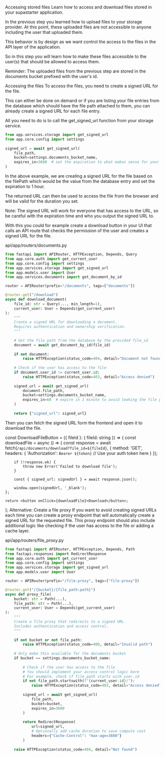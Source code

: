 Accessing stored files
Learn how to access and download files stored in your supastarter application.

In the previous step you learned how to upload files to your storage provider. At this point, these uploaded files are not accessible to anyone including the user that uploaded them.

This behavior is by design as we want control the access to the files in the API layer of the application.

So in this step you will learn how to make these files accessible to the user(s) that should be allowed to access them.

Reminder: The uploaded files from the previous step are stored in the documents bucket prefixed with the user's id.

Accessing the files
To access the files, you need to create a signed URL for the file.

This can either be done on demand or if you are listing your file entries from the database which should have the file path attached to them, you can already create a signed URL for each file entry.

All you need to do is to call the get_signed_url function from your storage service.

```python
from app.services.storage import get_signed_url
from app.core.config import settings
 
signed_url = await get_signed_url(
    file_path, 
    bucket=settings.documents_bucket_name,
    expires_in=3600  # set the expiration to what makes sense for your use case (in seconds)
)
```
In the above example, we are creating a signed URL for the file based on the filePath which would be the value from the database entry and set the expiration to 1 hour.

The returned URL can then be used to access the file from the browser and will be valid for the duration you set.

Note: The signed URL will work for everyone that has access to the URL, so be careful with the expiration time and who you output the signed URL to.

With this you could for example create a download button in your UI that calls an API route that checks the permission of the user and creates a signed URL for the file.

api/app/routers/documents.py

```python
from fastapi import APIRouter, HTTPException, Depends, Query
from app.core.auth import get_current_user
from app.core.config import settings
from app.services.storage import get_signed_url
from app.models.user import User
from app.services.documents import get_document_by_id

router = APIRouter(prefix="/documents", tags=["documents"])

@router.get("/download")
async def download_document(
    file_id: str = Query(..., min_length=1),
    current_user: User = Depends(get_current_user)
):
    """
    Create a signed URL for downloading a document.
    Requires authentication and ownership verification.
    """
    
    # Get the file path from the database by the provided file_id
    document = await get_document_by_id(file_id)
    
    if not document:
        raise HTTPException(status_code=404, detail="Document not found")
    
    # Check if the user has access to the file
    if document.user_id != current_user.id:
        raise HTTPException(status_code=403, detail="Access denied")
    
    signed_url = await get_signed_url(
        document.file_path,
        bucket=settings.documents_bucket_name,
        expires_in=60  # expire in 1 minute to avoid leaking the file path
    )
    
    return {"signed_url": signed_url}
```
Then you can fetch the signed URL form the frontend and open it to download the file.


const DownloadFileButton = ({ fileId }: { fileId: string }) => {
    const downloadFile = async () => {
        const response = await fetch(`/api/documents/download?file_id=${fileId}`, {
            method: 'GET',
            headers: {
                'Authorization': `Bearer ${token}` // Use your auth token here
            }
        });
 
        if (!response.ok) {
            throw new Error('Failed to download file');
        }
 
        const { signed_url: signedUrl } = await response.json();
 
        window.open(signedUrl, '_blank');
    };
 
    return <button onClick={downloadFile}>Download</button>;
};
Alternative: Create a file proxy
If you want to avoid creating signed URLs each time you can create a proxy endpoint that will automatically create a signed URL for the requested file. This proxy endpoint should also include additional logic like checking if the user has access to the file or adding a cache layer.

api/app/routers/file_proxy.py

```python
from fastapi import APIRouter, HTTPException, Depends, Path
from fastapi.responses import RedirectResponse
from app.core.auth import get_current_user
from app.core.config import settings
from app.services.storage import get_signed_url
from app.models.user import User

router = APIRouter(prefix="/file-proxy", tags=["file-proxy"])

@router.get("/{bucket}/{file_path:path}")
async def proxy_file(
    bucket: str = Path(...),
    file_path: str = Path(...),
    current_user: User = Depends(get_current_user)
):
    """
    Create a file proxy that redirects to a signed URL.
    Includes authentication and access control.
    """
    
    if not bucket or not file_path:
        raise HTTPException(status_code=400, detail="Invalid path")
    
    # Only make this available for the documents bucket
    if bucket == settings.documents_bucket_name:
        
        # Check if the user has access to the file
        # You should implement your access control logic here
        # For example, check if file_path starts with user.id
        if not file_path.startswith(f"{current_user.id}/"):
            raise HTTPException(status_code=403, detail="Access denied")
        
        signed_url = await get_signed_url(
            file_path,
            bucket=bucket,
            expires_in=3600
        )
        
        return RedirectResponse(
            url=signed_url,
            # Optionally add cache duration to save compute cost
            headers={"Cache-Control": "max-age=3600"}
        )
    
    raise HTTPException(status_code=404, detail="Not found")
```
